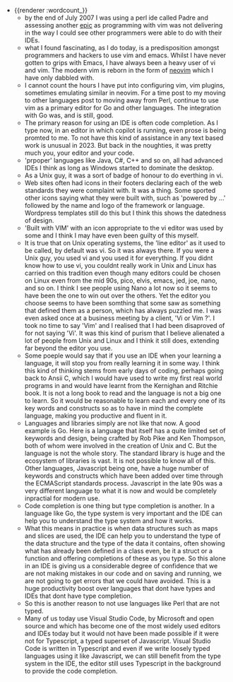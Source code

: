 - {{renderer :wordcount_}}
	- by the end of July 2007 I was using a perl ide called Padre and assessing another [epic](http://e-p-i-c.sourceforge.net/) as programming with vim was not delivering in the way I could see other programmers were able to do with their IDEs. 
	- what I found fascinating, as I do today, is a predisposition amongst programmers and hackers to use vim and emacs. Whilst I have never gotten to grips with Emacs, I have always been a heavy user of vi and vim. The modern vim is reborn in the form of [neovim](https://neovim.io/) which I have only dabbled with.
	- I cannot count the hours I have put into configuring vim, vim plugins, sometimes emulating similar in neovim. For a time post to my moving to other languages post to moving away from Perl, continue to use vim as a primary editor for Go and other languages. The integration with Go was, and is still, good. 
	- The primary reason for using an IDE is often code completion. As I type now, in an editor in which copilot is running, even prose is being promted to me. To not have this kind of assistance in any text based work is unusual in 2023. But back in the noughties, it was pretty much you, your editor and your code. 
	- 'prpoper' languages like Java, C#, C++ and so on, all had advanced IDEs I think as long as Windows started to dominate the desktop.
	- As a Unix guy, it was a sort of badge of honour to do everthing in vi. 
	- Web sites often had icons in their footers declaring each of the web standards they were complaint with. It was a thing. Some sported other icons saying what they were built with, such as 'powered by ...' followed by the name and logo of the framework or language. Wordpress templates still do this but I think this shows the datedness of design.
	- 'Built with VIM' with an icon appropriate to the vi editor was used by some and I think I may have even been guilty of this myself.
	- It is true that on Unix operating systems, the 'line editor' as it used to be called, by default was vi. So it was always there. If you were a Unix guy, you used vi and you used it for everything. If you didnt know how to use vi, you couldnt really work in Unix and Linux has carried on this tradition even though many editors could be chosen on Linux even from the mid 90s, pico, elvis, emacs, jed, joe, nano, and so on. I think I see people using Nano a lot now so it seems to have been the one to win out over the others. Yet the editor you choose seems to have been somthing that some saw as something that defined them as a person, which has always puzzled me. I was even asked once at a business meeting by a client, 'Vi or Vim ?'. I took no time to say 'Vim' and I realised that I had been disaproved of for not saying 'Vi'. It was this kind of purism that I believe alienated a lot of people from Unix and Linux and I think it still does, extending far beyond the editor you use.
	- Some poeple would say that if you use an IDE when your learning a language, it will stop you from really learning it in some way. I think this kind of thinking stems from early days of coding, perhaps going back to Ansii C, which I would have used to write my first real world programs in and would have learnt from the Kernighan and Ritchie book. It is not a long book to read and the language is not a big one to learn. So it would be reasonable to learn each and every one of its key words and constructs so as to have in mind the complete language, making you productive and fluent in it.
	- Languages and libraries simply are not like that now. A good example is Go. Here is a language that itself has a quite limited set of keywords and design, being crafted by Rob Pike and Ken Thompson, both of whom were involved in the creation of Unix and C. But the language is not the whole story. The standard library is huge and the ecosystem of libraries is vast. It is not possible to know all of this. Other languages, Javascript being one, have a huge number of keywords and constructs which have been added over time through the ECMAScript standards process. Javascript in the late 90s was a very different language to what it is now and would be completely inpractial for modern use. 
	- Code completion is one thing but type completion is another. In a language like Go, the type system is very important and the IDE can help you to understand the type system and how it works.
	- What this means in practice is when data structures such as maps and slices are used, the IDE can help you to understand the type of the data structure and the type of the data it contains, often showing what has already been defined in a class even, be it a struct or a function and offering completions of these as you type. So this alone in an IDE is giving us a considerable degree of confidence that we are not making mistakes in our code and on saving and running, we are not going to get errors that we could have avoided. This is a huge productivity boost over languages that dont have types and IDEs that dont have type completion. 
	- So this is another reason to not use languages like Perl that are not typed.
	- Many of us today use Visual Studio Code, by Microsoft and open source and which has become one of the most widely used editors and IDEs today but it would not have been made possible if it were not for Typescript, a typed superset of Javascript. Visual Studio Code is written in Typescript and even if we write loosely typed languages using it like Javascript, we can still benefit from the type system in the IDE, the editor still uses Typescript in the background to provide the code completion. 
	
